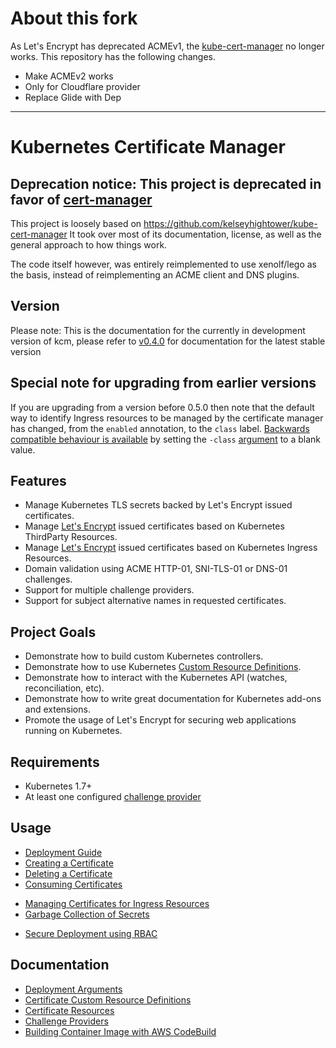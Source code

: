 # About this fork

As Let's Encrypt has deprecated ACMEv1, the [kube-cert-manager](https://github.com/PalmStoneGames/kube-cert-manager) no longer works. This repository has the following changes.

- Make ACMEv2 works
- Only for Cloudflare provider
- Replace Glide with Dep

---

# Kubernetes Certificate Manager

## Deprecation notice: This project is deprecated in favor of [cert-manager](https://github.com/jetstack/cert-manager)

This project is loosely based on https://github.com/kelseyhightower/kube-cert-manager
It took over most of its documentation, license, as well as the general approach to how things work.

The code itself however, was entirely reimplemented to use xenolf/lego as the basis, instead of reimplementing an ACME client and DNS plugins.

## Version

Please note: This is the documentation for the currently in development version of kcm, please refer to [v0.4.0](https://github.com/PalmStoneGames/kube-cert-manager/tree/v0.4.0) for documentation for the latest stable version

## Special note for upgrading from earlier versions

If you are upgrading from a version before 0.5.0 then note that the default way to identify Ingress resources
to be managed by the certificate manager has changed, from the `enabled` annotation, to the `class` label.
[Backwards compatible behaviour is available](docs/ingress.md) by setting the `-class` [argument](docs/deployment-arguments.md) to a blank value.

## Features

* Manage Kubernetes TLS secrets backed by Let's Encrypt issued certificates.
* Manage [Let's Encrypt](https://letsencrypt.org) issued certificates based on Kubernetes ThirdParty Resources.
* Manage [Let's Encrypt](https://letsencrypt.org) issued certificates based on Kubernetes Ingress Resources.
* Domain validation using ACME HTTP-01, SNI-TLS-01 or DNS-01 challenges.
* Support for multiple challenge providers.
* Support for subject alternative names in requested certificates.

## Project Goals

* Demonstrate how to build custom Kubernetes controllers.
* Demonstrate how to use Kubernetes [Custom Resource Definitions](https://kubernetes.io/docs/concepts/api-extension/custom-resources/).
* Demonstrate how to interact with the Kubernetes API (watches, reconciliation, etc).
* Demonstrate how to write great documentation for Kubernetes add-ons and extensions.
* Promote the usage of Let's Encrypt for securing web applications running on Kubernetes.

## Requirements

* Kubernetes 1.7+
* At least one configured [challenge provider](docs/providers.md)

## Usage

* [Deployment Guide](docs/deployment-guide.md)
* [Creating a Certificate](docs/create-a-certificate.md)
* [Deleting a Certificate](docs/delete-a-certificate.md)
* [Consuming Certificates](docs/consume-certificates.md)
- [Managing Certificates for Ingress Resources](docs/ingress.md)
- [Garbage Collection of Secrets](docs/garbage-collection.md)
* [Secure Deployment using RBAC](docs/secure-deployment.md)

## Documentation

* [Deployment Arguments](docs/deployment-arguments.md)
* [Certificate Custom Resource Definitions](docs/certificate-custom-resource.md)
* [Certificate Resources](docs/certificate-resources.md)
* [Challenge Providers](docs/providers.md)
* [Building Container Image with AWS CodeBuild](codebuild/README.md)

